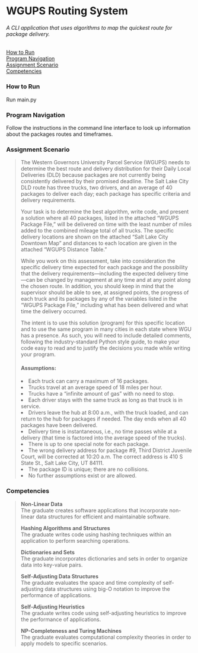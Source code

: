 # WGUPS Routing System
###### A CLI application that uses algorithms to map the quickest route for package delivery. 

[How to Run](https://github.com/aweiglein/RoutingSystem#how-to-run)  
[Program Navigation](https://github.com/aweiglein/RoutingSystem#program-navigation)  
[Assignment Scenario](https://github.com/aweiglein/RoutingSystem#assignment-scenario)  
[Competencies](https://github.com/aweiglein/RoutingSystem#competencies)  

### How to Run
Run main.py

### Program Navigation
Follow the instructions in the command line interface to look up information about the packages routes and timeframes.

### Assignment Scenario
> The Western Governors University Parcel Service (WGUPS) needs to determine the best route and delivery distribution for their Daily Local Deliveries (DLD) because packages are not currently being consistently delivered by their promised deadline. The Salt Lake City DLD route has three trucks, two drivers, and an average of 40 packages to deliver each day; each package has specific criteria and delivery requirements.  
> 
> Your task is to determine the best algorithm, write code, and present a solution where all 40 packages, listed in the attached “WGUPS Package File,” will be delivered on time with the least number of miles added to the combined mileage total of all trucks. The specific delivery locations are shown on the attached “Salt Lake City Downtown Map” and distances to each location are given in the attached “WGUPS Distance Table.”  
> 
> While you work on this assessment, take into consideration the specific delivery time expected for each package and the possibility that the delivery requirements—including the expected delivery time—can be changed by management at any time and at any point along the chosen route. In addition, you should keep in mind that the supervisor should be able to see, at assigned points, the progress of each truck and its packages by any of the variables listed in the “WGUPS Package File,” including what has been delivered and what time the delivery occurred.  
> 
> The intent is to use this solution (program) for this specific location and to use the same program in many cities in each state where WGU has a presence. As such, you will need to include detailed comments, following the industry-standard Python style guide, to make your code easy to read and to justify the decisions you made while writing your program.
> 
> #### Assumptions:
> <li>Each truck can carry a maximum of 16 packages.</li>
> <li>Trucks travel at an average speed of 18 miles per hour.</li>
> <li>Trucks have a “infinite amount of gas” with no need to stop.</li>
> <li>Each driver stays with the same truck as long as that truck is in service.</li>
> <li>Drivers leave the hub at 8:00 a.m., with the truck loaded, and can return to the hub for packages if needed. The day ends when all 40 packages have been delivered.</li>
> <li>Delivery time is instantaneous, i.e., no time passes while at a delivery (that time is factored into the average speed of the trucks).</li>
> <li>There is up to one special note for each package.</li>
> <li>The wrong delivery address for package #9, Third District Juvenile Court, will be corrected at 10:20 a.m. The correct address is 410 S State St., Salt Lake City, UT 84111.</li>
> <li>The package ID is unique; there are no collisions.</li>
> <li>No further assumptions exist or are allowed.</li>

### Competencies
> **Non-Linear Data**  
> The graduate creates software applications that incorporate non-linear data structures for efficient and maintainable software.
> 
> **Hashing Algorithms and Structures**  
> The graduate writes code using hashing techniques within an application to perform searching operations.
> 
> **Dictionaries and Sets**  
> The graduate incorporates dictionaries and sets in order to organize data into key-value pairs.
> 
> **Self-Adjusting Data Structures**  
> The graduate evaluates the space and time complexity of self-adjusting data structures using big-O notation to improve the performance of applications.
> 
> **Self-Adjusting Heuristics**  
> The graduate writes code using self-adjusting heuristics to improve the performance of applications.
> 
> **NP-Completeness and Turing Machines**  
> The graduate evaluates computational complexity theories in order to apply models to specific scenarios.
